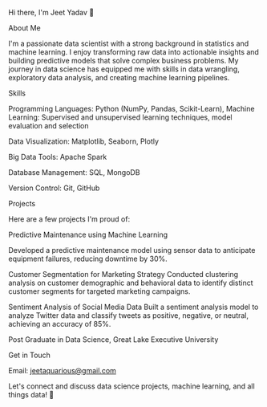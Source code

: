 Hi there, I'm Jeet Yadav 👋


About Me


I'm a passionate data scientist with a strong background in statistics and machine learning. I enjoy transforming raw data into actionable insights and building predictive models that solve complex business problems. My journey in data science has equipped me with skills in data wrangling, exploratory data analysis, and creating machine learning pipelines.

Skills

Programming Languages: Python (NumPy, Pandas, Scikit-Learn), 
Machine Learning: Supervised and unsupervised learning techniques, model evaluation and selection

Data Visualization: Matplotlib, Seaborn, Plotly

Big Data Tools: Apache Spark

Database Management: SQL, MongoDB

Version Control: Git, GitHub

Projects

Here are a few projects I'm proud of:

Predictive Maintenance using Machine Learning

Developed a predictive maintenance model using sensor data to anticipate equipment failures, reducing downtime by 30%.

Customer Segmentation for Marketing Strategy
Conducted clustering analysis on customer demographic and behavioral data to identify distinct customer segments for targeted marketing campaigns.

Sentiment Analysis of Social Media Data
Built a sentiment analysis model to analyze Twitter data and classify tweets as positive, negative, or neutral, achieving an accuracy of 85%.

Post Graduate  in Data Science, Great Lake Executive University

Get in Touch

Email: jeetaquarious@gmail.com

Let's connect and discuss data science projects, machine learning, and all things data! 🚀
